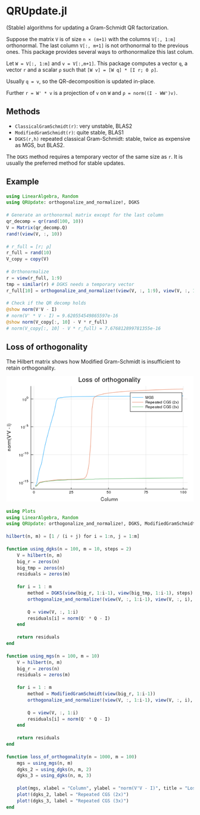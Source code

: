 # QRUpdate.jl

(Stable) algorithms for updating a Gram-Schmidt QR factorization.

Suppose the matrix `V` is of size `n × (m+1)` with the columns `V[:, 1:m]` orthonormal. 
The last column `V[:, m+1]` is not orthonormal to the previous ones. This package provides
several ways to orthonormalize this last colum.

Let `W = V[:, 1:m]` and `v = V[:,m+1]`. This package computes a vector `q`, a vector `r` and
a scalar `ρ` such that `[W v] = [W q] * [I r; 0 ρ]`.

Usually `q = v`, so the QR-decomposition is updated in-place.

Further `r = W' * v` is a projection of `v` on `W` and `ρ = norm((I - WW')v)`.

## Methods

- `ClassicalGramSchmidt(r)`: very unstable, BLAS2
- `ModifiedGramSchmidt(r)`: quite stable, BLAS1
- `DGKS(r,h)` repeated classical Gram-Schmidt: stable, twice as expensive as MGS, but BLAS2.

The `DGKS` method requires a temporary vector of the same size as `r`. It is usually the
preferred method for stable updates.

## Example

```julia
using LinearAlgebra, Random
using QRUpdate: orthogonalize_and_normalize!, DGKS

# Generate an orthonormal matrix except for the last column
qr_decomp = qr(rand(100, 10))
V = Matrix(qr_decomp.Q)
rand!(view(V, :, 10))

# r_full = [r; ρ]
r_full = rand(10)
V_copy = copy(V)

# Orthonormalize
r = view(r_full, 1:9)
tmp = similar(r) # DGKS needs a temporary vector
r_full[10] = orthogonalize_and_normalize!(view(V, :, 1:9), view(V, :, 10), DGKS(r, tmp))

# Check if the QR decomp holds
@show norm(V'V - I)
# norm(V' * V - I) = 9.620554549865597e-16
@show norm(V_copy[:, 10] - V * r_full)
# norm(V_copy[:, 10] - V * r_full) = 7.676812899781355e-16
```

## Loss of orthogonality

The Hilbert matrix shows how Modified Gram-Schmidt is insufficient to retain orthogonality.

![Loss of orthogonality](docs/loss_of_orthogonality.png)

```julia
using Plots
using LinearAlgebra, Random
using QRUpdate: orthogonalize_and_normalize!, DGKS, ModifiedGramSchmidt

hilbert(n, m) = [1 / (i + j) for i = 1:n, j = 1:m]

function using_dgks(n = 100, m = 10, steps = 2)
    V = hilbert(n, m)
    big_r = zeros(n)
    big_tmp = zeros(n)
    residuals = zeros(m)

    for i = 1 : m
        method = DGKS(view(big_r, 1:i-1), view(big_tmp, 1:i-1), steps)
        orthogonalize_and_normalize!(view(V, :, 1:i-1), view(V, :, i), method)

        Q = view(V, :, 1:i)
        residuals[i] = norm(Q' * Q - I)
    end

    return residuals
end

function using_mgs(n = 100, m = 10)
    V = hilbert(n, m)
    big_r = zeros(n)
    residuals = zeros(m)

    for i = 1 : m
        method = ModifiedGramSchmidt(view(big_r, 1:i-1))
        orthogonalize_and_normalize!(view(V, :, 1:i-1), view(V, :, i), method)

        Q = view(V, :, 1:i)
        residuals[i] = norm(Q' * Q - I)
    end

    return residuals
end

function loss_of_orthogonality(n = 1000, m = 100)
    mgs = using_mgs(n, m)
    dgks_2 = using_dgks(n, m, 2)
    dgks_3 = using_dgks(n, m, 3)

    plot(mgs, xlabel = "Column", ylabel = "norm(V'V - I)", title = "Loss of orthogonality", label = "MGS", yscale = :log10)
    plot!(dgks_2, label = "Repeated CGS (2x)")
    plot!(dgks_3, label = "Repeated CGS (3x)")
end
```